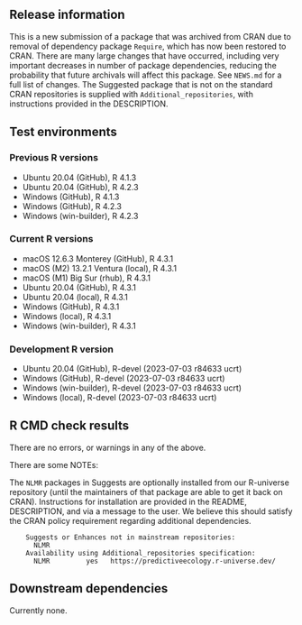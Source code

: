## Release information

This is a new submission of a package that was archived from CRAN due to removal of dependency package `Require`, which has now been restored to CRAN. There are many large changes that have occurred, including very important decreases in number of package dependencies, reducing the probability that future archivals will affect this package. See `NEWS.md` for a full list of changes. The Suggested package that is not on the standard CRAN repositories is supplied with `Additional_repositories`, with instructions provided in the DESCRIPTION.

## Test environments

### Previous R versions
* Ubuntu 20.04                 (GitHub), R 4.1.3
* Ubuntu 20.04                 (GitHub), R 4.2.3
* Windows                      (GitHub), R 4.1.3
* Windows                      (GitHub), R 4.2.3
* Windows                 (win-builder), R 4.2.3

### Current R versions
* macOS 12.6.3 Monterey        (GitHub), R 4.3.1
* macOS (M2) 13.2.1 Ventura     (local), R 4.3.1
* macOS (M1) Big Sur             (rhub), R 4.3.1
* Ubuntu 20.04                 (GitHub), R 4.3.1
* Ubuntu 20.04                  (local), R 4.3.1
* Windows                      (GitHub), R 4.3.1
* Windows                       (local), R 4.3.1
* Windows                 (win-builder), R 4.3.1

### Development R version
* Ubuntu 20.04                 (GitHub), R-devel (2023-07-03 r84633 ucrt)
* Windows                      (GitHub), R-devel (2023-07-03 r84633 ucrt)
* Windows                 (win-builder), R-devel (2023-07-03 r84633 ucrt)
* Windows                       (local), R-devel (2023-07-03 r84633 ucrt)

## R CMD check results

There are no errors, or warnings in any of the above.

There are some NOTEs:

The `NLMR` packages in Suggests are optionally installed from our R-universe repository
(until the maintainers of that package are able to get it back on CRAN).
Instructions for installation are provided in the README, DESCRIPTION, and via a message to the user.
We believe this should satisfy the CRAN policy requirement regarding additional dependencies.

        Suggests or Enhances not in mainstream repositories:
          NLMR
        Availability using Additional_repositories specification:
          NLMR         yes   https://predictiveecology.r-universe.dev/


## Downstream dependencies

Currently none.
